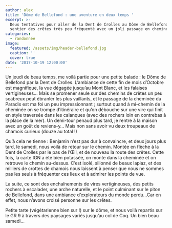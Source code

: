 ```yaml
---
author: alex
title: 'Dôme de Bellefond : une aventure en deux temps '
excerpt: >-
  Deux tentatives pour aller de la Dent de Crolles au Dôme de Bellefond. Un joli
  sentier des crêtes très peu fréquenté avec un joli passage en cheminée. 
categories:
  - randonnée
image:
  featured: /assets/img/header-bellefond.jpg
  caption: ''
  cover: true
date: '2017-10-19 12:00:00'
---
```

Un jeudi de beau temps, me voilà partie pour une petite balade : le Dôme de Bellefond par la Dent de Crolles. L’ambiance de cette fin de mois d’Octobre est magnifique, la vue dégagée jusqu’au Mont Blanc, et les falaises vertigineuses… Mais se promener seule sur des chemins de crêtes un peu scabreux peut ébranler les plus vaillants, et le passage de la cheminée du Paradis est ma foi un peu impressionnant ; surtout quand à mi-chemin de la cheminée on se trompe d’itinéraire et qu’on débouche sur une vire qui finit en style traversée dans les calanques (avec des rochers loin en contrebas à la place de la mer). Un demi-tour penaud plus tard, je rentre à la maison avec un goût de reviens-y… Mais non sans avoir vu deux troupeaux de chamois curieux (douze au total !)

Qu’à cela ne tienne : Benjamin n’est pas dur à convaincre, et deux jours plus tard, le samedi, nous voilà de retour sur le chemin. Montée en flèche à la Dent de Crolles par le pas de l’Œil, et de nouveau la route des crêtes. Cette fois, la carte IGN a été bien potassée, on monte dans la cheminée et on retrouve le chemin au-dessus. C’est isolé, sillonné de beaux lapiaz, et des milliers de crottes de chamois nous laissent à penser que nous ne sommes pas les seuls à fréquenter ces lieux et à admirer les points de vue.

La suite, ce sont des enchaînements de vires vertigineuses, des petits rochers à escalader, une arche naturelle, et le point culminant sur le piton de Bellefond, dans une ambiance d’explorateurs du monde perdu…Car en effet, nous n’avons croisé personne sur les crêtes.

Petite tarte (végétarienne bien sur !) sur le dôme, et nous voilà repartis sur le GR 9 à travers des paysages variés jusqu’au col de Coq. Un bien beau samedi…
